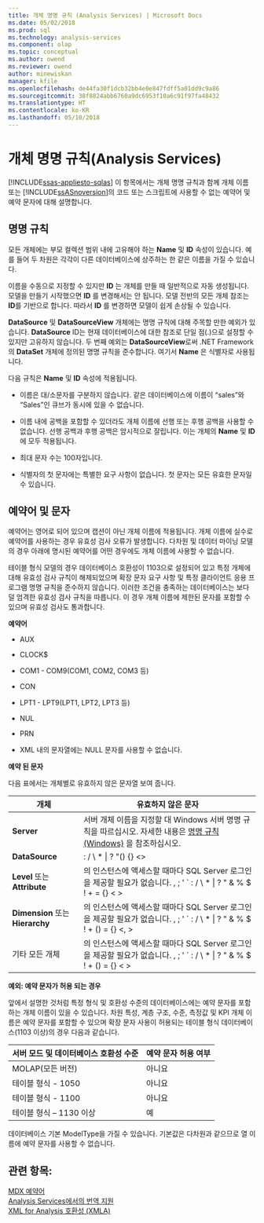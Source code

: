 ```yaml
---
title: 개체 명명 규칙 (Analysis Services) | Microsoft Docs
ms.date: 05/02/2018
ms.prod: sql
ms.technology: analysis-services
ms.component: olap
ms.topic: conceptual
ms.author: owend
ms.reviewer: owend
author: minewiskan
manager: kfile
ms.openlocfilehash: de44fa30f1dcb32bb4e0e847fdff5a01dd9c9a86
ms.sourcegitcommit: 38f8824abb6760a9dc6953f10a6c91f97fa48432
ms.translationtype: HT
ms.contentlocale: ko-KR
ms.lasthandoff: 05/10/2018
---
```

# <a name="object-naming-rules-analysis-services"></a>개체 명명 규칙(Analysis Services)
[!INCLUDE[ssas-appliesto-sqlas](../../../includes/ssas-appliesto-sqlas.md)]
  이 항목에서는 개체 명명 규칙과 함께 개체 이름 또는 [!INCLUDE[ssASnoversion](../../../includes/ssasnoversion-md.md)]의 코드 또는 스크립트에 사용할 수 없는 예약어 및 예약 문자에 대해 설명합니다.  
  
##  <a name="bkmk_Names"></a> 명명 규칙  
 모든 개체에는 부모 컬렉션 범위 내에 고유해야 하는 **Name** 및 **ID** 속성이 있습니다. 예를 들어 두 차원은 각각이 다른 데이터베이스에 상주하는 한 같은 이름을 가질 수 있습니다.  
  
 이름을 수동으로 지정할 수 있지만 **ID** 는 개체를 만들 때 일반적으로 자동 생성됩니다. 모델을 만들기 시작했으면 **ID** 를 변경해서는 안 됩니다. 모델 전반의 모든 개체 참조는 **ID**를 기반으로 합니다. 따라서 **ID** 를 변경하면 모델이 쉽게 손상될 수 있습니다.  
  
 **DataSource** 및 **DataSourceView** 개체에는 명명 규칙에 대해 주목할 만한 예외가 있습니다. **DataSource** ID는 현재 데이터베이스에 대한 참조로 단일 점(.)으로 설정할 수 있지만 고유하지 않습니다. 두 번째 예외는 **DataSourceView**로써 .NET Framework의 **DataSet** 개체에 정의된 명명 규칙을 준수합니다. 여기서 **Name** 은 식별자로 사용됩니다.  
  
 다음 규칙은 **Name** 및 **ID** 속성에 적용됩니다.  
  
-   이름은 대/소문자를 구분하지 않습니다. 같은 데이터베이스에 이름이 “sales”와 “Sales”인 큐브가 동시에 있을 수 없습니다.  
  
-   이름 내에 공백을 포함할 수 있더라도 개체 이름에 선행 또는 후행 공백을 사용할 수 없습니다. 선행 공백과 후행 공백은 암시적으로 잘립니다. 이는 개체의 **Name** 및 **ID** 에 모두 적용됩니다.  
  
-   최대 문자 수는 100자입니다.  
  
-   식별자의 첫 문자에는 특별한 요구 사항이 없습니다. 첫 문자는 모든 유효한 문자일 수 있습니다.  
  
##  <a name="bkmk_reserved"></a> 예약어 및 문자  
 예약어는 영어로 되어 있으며 캡션이 아닌 개체 이름에 적용됩니다. 개체 이름에 실수로 예약어를 사용하는 경우 유효성 검사 오류가 발생합니다. 다차원 및 데이터 마이닝 모델의 경우 아래에 명시된 예약어를 어떤 경우에도 개체 이름에 사용할 수 없습니다.  
  
 테이블 형식 모델의 경우 데이터베이스 호환성이 1103으로 설정되어 있고 특정 개체에 대해 유효성 검사 규칙이 해제되었으며 확장 문자 요구 사항 및 특정 클라이언트 응용 프로그램 명명 규칙을 준수하지 않습니다. 이러한 조건을 충족하는 데이터베이스는 보다 덜 엄격한 유효성 검사 규칙을 따릅니다. 이 경우 개체 이름에 제한된 문자를 포함할 수 있으며 유효성 검사도 통과합니다.  
  
 **예약어**  
  
-   AUX  
  
-   CLOCK$  
  
-   COM1 - COM9(COM1, COM2, COM3 등)  
  
-   CON  
  
-   LPT1 - LPT9(LPT1, LPT2, LPT3 등)  
  
-   NUL  
  
-   PRN  
  
-   XML 내의 문자열에는 NULL 문자를 사용할 수 없습니다.  
  
 **예약 된 문자**  
  
 다음 표에서는 개체별로 유효하지 않은 문자열 보여 줍니다.  
  
|개체|유효하지 않은 문자|  
|------------|------------------------|  
|**Server**|서버 개체 이름을 지정할 대 Windows 서버 명명 규칙을 따르십시오. 자세한 내용은 [명명 규칙(Windows)](http://msdn.microsoft.com/library/windows/desktop/ms682856\(v=vs.85\).aspx) 을 참조하십시오.|  
|**DataSource**|: / \ * &#124; ? "() {} <>|  
|**Level** 또는 **Attribute**|의 인스턴스에 액세스할 때마다 SQL Server 로그인을 제공할 필요가 없습니다. , ; ' ` : / \ * &#124; ? " & % $ ! + = {} < >|  
|**Dimension** 또는 **Hierarchy**|의 인스턴스에 액세스할 때마다 SQL Server 로그인을 제공할 필요가 없습니다. , ; ' ` : / \ * &#124; ? " & % $ ! + () = {} \<, >|  
|기타 모든 개체|의 인스턴스에 액세스할 때마다 SQL Server 로그인을 제공할 필요가 없습니다. , ; ' ` : / \ * &#124; ? " & % $ ! + () = {} < >|  
  
 **예외: 예약 문자가 허용 되는 경우**  
  
 앞에서 설명한 것처럼 특정 형식 및 호환성 수준의 데이터베이스에는 예약 문자를 포함하는 개체 이름이 있을 수 있습니다. 차원 특성, 계층 구조, 수준, 측정값 및 KPI 개체 이름은 예약 문자를 포함할 수 있으며 확장 문자 사용이 허용되는 테이블 형식 데이터베이스(1103 이상)의 경우 다음과 같습니다.  
  
|서버 모드 및 데이터베이스 호환성 수준|예약 문자 허용 여부|  
|--------------------------------------------------|----------------------------------|  
|MOLAP(모든 버전)|아니요|  
|테이블 형식 - 1050|아니요|  
|테이블 형식 - 1100|아니요|  
|테이블 형식 – 1130 이상|예|  
  
 데이터베이스 기본 ModelType을 가질 수 있습니다. 기본값은 다차원과 같으므로 열 이름에 예약 문자를 사용할 수 없습니다.  
  
## <a name="see-also"></a>관련 항목:  
 [MDX 예약어](../../../mdx/mdx-reserved-words.md)   
 [Analysis Services에서의 번역 지원](../../../analysis-services/translation-support-in-analysis-services.md)   
 [XML for Analysis 호환성 &#40;XMLA&#41;](../../../analysis-services/xmla/xml-for-analysis-compliance-xmla.md)  
  
  
